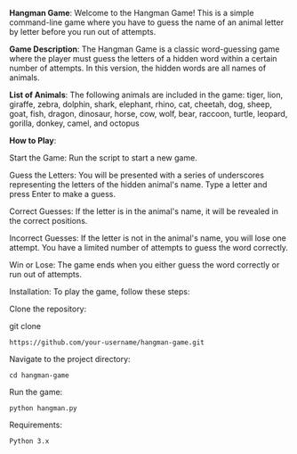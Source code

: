 **Hangman Game**:
Welcome to the Hangman Game! This is a simple command-line game where you have to guess the name of an animal letter by letter before you run out of attempts.

**Game Description**:
The Hangman Game is a classic word-guessing game where the player must guess the letters of a hidden word within a certain number of attempts. In this version, the hidden words are all names of animals.

**List of Animals**:
The following animals are included in the game:
tiger, lion, giraffe, zebra, dolphin, shark, elephant, rhino, cat, cheetah, dog, sheep, goat, fish, dragon, dinosaur, horse, cow, wolf, bear, raccoon, turtle, leopard, gorilla, donkey, camel, and octopus

**How to Play**:

Start the Game: Run the script to start a new game.

Guess the Letters: You will be presented with a series of underscores representing the letters of the hidden animal's name. Type a letter and press Enter to make a guess.

Correct Guesses: If the letter is in the animal's name, it will be revealed in the correct positions.

Incorrect Guesses: If the letter is not in the animal's name, you will lose one attempt. You have a limited number of attempts to guess the word correctly.

Win or Lose: The game ends when you either guess the word correctly or run out of attempts.

Installation: To play the game, follow these steps:

Clone the repository:

git clone

```
https://github.com/your-username/hangman-game.git
```
Navigate to the project directory:

```
cd hangman-game
```
Run the game:
```
python hangman.py
```
Requirements:
```
Python 3.x
```
